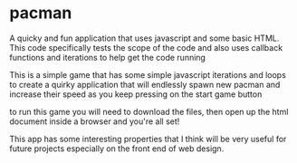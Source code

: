 # pacman
A quicky and fun application that uses javascript and some basic HTML. This code specifically tests the scope of the code and also uses callback functions and iterations to help get the code running 

This is a simple game that has some simple javascript iterations and loops to create a quirky application that will endlessly spawn new pacman and increase their speed as you keep pressing on the start game button

to run this game you will need to download the files, then open up the html document inside a browser and you're all set!

This app has some interesting properties that I think will be very useful for future projects especially on the front end of web design.
